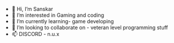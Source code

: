 - 👋 Hi, I’m Sanskar
- 👀 I’m interested in Gaming and coding 
- 🌱 I’m currently learning- game developing
- 💞️ I’m looking to collaborate on - veteran level programming stuff
- 📫 DISCORD - n.u.x

<!---
Sanskar099/Sanskar099 is a ✨ special ✨ repository because its `README.md` (this file) appears on your GitHub profile.
You can click the Preview link to take a look at your changes.
--->

